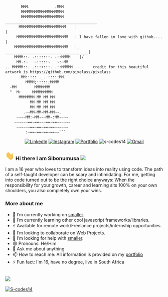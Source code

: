 

           MMM.           .MMM
           MMMMMMMMMMMMMMMMMMM
           MMMMMMMMMMMMMMMMMMM      _________________________________________
          MMMMMMMMMMMMMMMMMMMMM    |                                         |
         MMMMMMMMMMMMMMMMMMMMMMM   | I have fallen in love with github....   |
        MMMMMMMMMMMMMMMMMMMMMMMM   |_   _____________________________________|
        MMMM::- -:::::::- -::MMMM    |/
         MM~:~   ~:::::~   ~:~MM
    .. MMMMM::. .:::+:::. .::MMMMM ..      credit for this beautiful artwork is https://github.com/pixelass/pixelass
          .MM::::: ._. :::::MM.
             MMMM;:::::;MMMM
      -MM        MMMMMMM
      ^  M+     MMMMMMMMM
          MMMMMMM MM MM MM
               MM MM MM MM
               MM MM MM MM
            .~~MM~MM~MM~MM~~.
         ~~~~MM:~MM~~~MM~:MM~~~~
        ~~~~~~==~==~~~==~==~~~~~~
         ~~~~~~==~==~==~==~~~~~~
             :~==~==~==~==~~```

<p align="center">
	<!-- <a href="https://github.com/S-codes14"><img src="https://img.shields.io/github/followers/S-codes14?label=GitHub&style=social" alt="GitHub"></a> -->
	<!-- <a href="https://www.linkedin.com/in/sibongumusa-lungelo-28268220a/"><img src="https://img.shields.io/badge/LinkedIn--_.svg?style=social&logo=linkedin" alt="LinkedIn"></a> -->
	<a href="https://www.linkedin.com/in/sibongumusa-lungelo-28268220a/"><img src="https://img.shields.io/badge/linkedin-%230077B5.svg?&style=for-the-badge&logo=linkedin&logoColor=white" alt="LinkedIn"></a>
	<!-- <a href="https://www.instagram.com/sbongumusas/"><img src="https://img.shields.io/badge/-Instagram-dd2a7b?
	logo=instagram&logoColor=white&link=https://www.instagram.com/sbongumusas/" alt="Instagram" /></a> -->
	<a href="https://www.instagram.com/s.codes14/"><img src="https://img.shields.io/badge/instagram-%23E4405F.svg?&style=for-the-badge&logo=instagram&logoColor=white" alt="Instagram" /></a>
	<a href="https://s-lungelo.netlify.app"><img src="https://img.shields.io/badge/-Portfolio%20Website-%233781da?&style=for-the-badge" alt="Portfolio" /></a>
    <!-- <a href="mailto:smlmnguni14@gmail.com"><img src="https://img.shields.io/badge/-smlmnguni14@gmail.com-c14438?
	style=flat-square&logo=Gmail&logoColor=white&link=mailto:smlmnguni14@gmail.com" alt="Gmail" /></a> -->
	<img src="https://komarev.com/ghpvc/?username=s-codes14&label=Profile%20views&color=0e75b6&style=flat" alt="s-codes14" />
	<a href="mailto:smlmnguni14@gmail.com"><img src="https://img.shields.io/badge/-smlmnguni14@gmail.com-c14438?style=for-the-badge&logo=Gmail&logoColor=white" alt="Gmail" /></a>
	
</p>


### <img src="https://raw.githubusercontent.com/S-codes14/S-codes14/main/Hi.gif" width="29px"> Hi there I am Sibonumusa  <img src="https://github.com/TheDudeThatCode/TheDudeThatCode/blob/master/Assets/Earth.gif" width="24px">
I am a 16 year who loves to transform ideas into reality using code. The path of a self-taught developer can be scary and intimidating. For me, getting into code turned out to be the right choice anyways: When the responsibility for your growth, career and learning sits 100% on your own shoulders, you also completely own your wins. 


### More about me
- 🔭 I’m currently working on [smaller](https://smaller-studios.github.io/).
- 🌱 I’m currently learning other cool javascript frameworks/libraries.
- ⚡ Available for remote work/Freelance projects/internship opportunities.
- 👯 I’m looking to collaborate on Web Projects.
- 🤔 I’m looking for help with [smaller](https://smaller-studios.github.io/).
- 😄 Pronouns: He/Him 
- 💬 Ask me about anything
- 📫 How to reach me: All information is provided on my [portfolio](https://s-lungelo.netlify.app)
- ⚡ Fun fact: I'm 16, have no degree, live in South Africa


<br />

<img src="https://github-readme-stats.vercel.app/api?username=S-codes14&hide=prs&show_icons=true&title_color=3380C4&icon_color=3380C4&text_color=edf2f7&bg_color=151515" />

[![S-codes14](https://activity-graph.herokuapp.com/graph?username=s-codes14&custom_title=Represents+S-codes14s+heartbeat&hide_border=true&theme=chartreuse-dark)](https://github.com/S-codes14/github-readme-activity-graph)


<!-- is a ✨ _special_ ✨ repository because its `README.md` (this file) appears on your GitHub profile.

Here are some ideas to get you started:

- 🔭 I’m currently working on ...
- 🌱 I’m currently learning ...
- 👯 I’m looking to collaborate on ...
- 🤔 I’m looking for help with ...
- 💬 Ask me about ...
- 📫 How to reach me: ...
- 😄 Pronouns: ...
- ⚡ Fun fact: ...
-->
